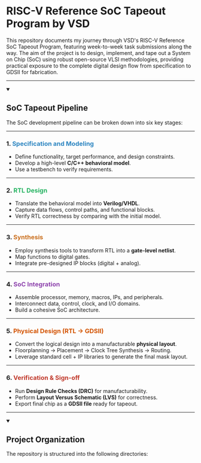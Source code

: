 # RISC-V Reference SoC Tapeout Program by VSD

This repository documents my journey through VSD's RISC-V Reference SoC Tapeout Program, featuring week-to-week task submissions along the way. The aim of the project is to design, implement, and tape out a System on Chip (SoC) using robust open-source VLSI methodologies, providing practical exposure to the complete digital design flow from specification to GDSII for fabrication.

---
<details open>
<summary><h2> SoC Tapeout Pipeline </h2></summary>

The SoC development pipeline can be broken down into six key stages:

---

### 1. <span style="color:#2E86C1">Specification and Modeling</span>
- Define functionality, target performance, and design constraints.  
- Develop a high-level **C/C++ behavioral model**.  
- Use a testbench to verify requirements.

---

### 2. <span style="color:#28B463">RTL Design</span>
- Translate the behavioral model into **Verilog/VHDL**.  
- Capture data flows, control paths, and functional blocks.  
- Verify RTL correctness by comparing with the initial model.

---

### 3. <span style="color:#CA6F1E">Synthesis</span>
- Employ synthesis tools to transform RTL into a **gate-level netlist**.  
- Map functions to digital gates.  
- Integrate pre-designed IP blocks (digital + analog).

---

### 4. <span style="color:#8E44AD">SoC Integration</span>
- Assemble processor, memory, macros, IPs, and peripherals.  
- Interconnect data, control, clock, and I/O domains.  
- Build a cohesive SoC architecture.

---

### 5. <span style="color:#D35400">Physical Design (RTL → GDSII)</span>
- Convert the logical design into a manufacturable **physical layout**.  
- Floorplanning → Placement → Clock Tree Synthesis → Routing.  
- Leverage standard cell + IP libraries to generate the final mask layout.

---

### 6. <span style="color:#C0392B">Verification & Sign-off</span>
- Run **Design Rule Checks (DRC)** for manufacturability.  
- Perform **Layout Versus Schematic (LVS)** for correctness.  
- Export final chip as a **GDSII file** ready for tapeout.

---
</details>

<details open>
<summary><h2> Project Organization </h2></summary>

The repository is structured into the following directories:
